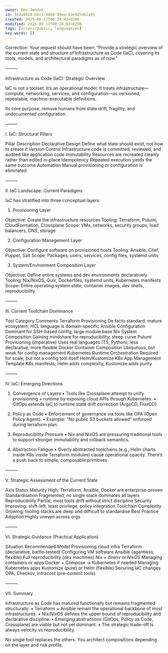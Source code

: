 ```yaml
---
owner: Ben Jendyk
id: 35da8028-b8c1-4060-99ee-92e9d5d62a91
created: 2025-08-12T00:28:03+0200
modified: 2025-08-12T00:28:03+0200
tags: [access/public, language/en]
key-words: []
---
```


Correction: Your request should have been: “Provide a strategic overview of the current state and structure of Infrastructure as Code (IaC), covering its tools, models, and architectural paradigms as of now.”

⸻

Infrastructure as Code (IaC): Strategic Overview

IaC is not a toolset. It’s an operational model. It treats infrastructure—compute, networking, services, and configuration—as versioned, repeatable, machine-executable definitions.

Its core purpose: remove humans from state drift, fragility, and undocumented configuration.

⸻

I. IaC: Structural Pillars

Pillar	Description
Declarative Design	Define what state should exist, not how to create it
Version Control	Infrastructure code is committed, reviewed, and audited like application code
Immutability	Resources are recreated cleanly rather than edited in-place
Idempotency	Repeated execution yields the same outcome
Automation	Manual provisioning or configuration is eliminated


⸻

II. IaC Landscape: Current Paradigms

IaC has stratified into three conceptual layers:

1. Provisioning Layer

Objective: Create the infrastructure resources
Tooling: Terraform, Pulumi, CloudFormation, Crossplane
Scope: VMs, networks, security groups, load balancers, DNS, storage

2. Configuration Management Layer

Objective: Configure software on provisioned hosts
Tooling: Ansible, Chef, Puppet, Salt
Scope: Packages, users, services, config files, systemd units

3. System/Environment Composition Layer

Objective: Define entire systems and dev environments declaratively
Tooling: Nix/NixOS, Guix, Dockerfiles, systemd units, Kubernetes manifests
Scope: Entire operating system state, container images, dev shells, reproducibility

⸻

III. Current Toolchain Dominance

Tool	Category	Comments
Terraform	Provisioning	De facto standard; mature ecosystem; HCL language is domain-specific
Ansible	Configuration	Dominant for SSH-based config; large module base
Nix	System Composition	Gaining mindshare for reproducibility; steep curve
Pulumi	Provisioning (imperative)	Uses real languages (TS, Python); less declarative, more flexible
Docker	Container Composition	Ubiquitous, but weak for config management
Kubernetes	Runtime Orchestration	Required for scale, but not a config tool itself
Helm/Kustomize	K8s App Management	Template K8s manifests; Helm adds complexity, Kustomize adds purity


⸻

IV. IaC: Emerging Directions

1. Convergence of Layers
	•	Tools like Crossplane attempt to unify provisioning + runtime by exposing cloud APIs through Kubernetes.
	•	GitOps extends IaC to runtime state drift correction (ArgoCD, FluxCD).

2. Policy as Code
	•	Enforcement of governance via tools like OPA (Open Policy Agent).
	•	Example: “No public S3 buckets allowed” enforced during terraform plan.

3. Reproducibility Pressure
	•	Nix and NixOS are pressuring traditional tools to support stronger immutability and rollback semantics.

4. Abstraction Fatigue
	•	Overly abstracted toolchains (e.g., Helm charts inside K8s inside Terraform modules) cause operational opacity. There’s a push back to simple, composable primitives.

⸻

V. Strategic Assessment of the Current State

Axis	Status
Maturity	High; Terraform, Ansible, Docker are enterprise-proven
Standardisation	Fragmented; no single stack dominates all layers
Reproducibility	Partial; most tools drift without strict discipline
Security	Improving; shift-left, least privilege, policy integration
Toolchain Complexity	Growing; tooling stacks are deep and difficult to standardise
Best Practice Adoption	Highly uneven across orgs


⸻

VI. Strategic Guidance (Practical Application)

Situation	Recommended Model
Provisioning cloud infra	Terraform (declarative, battle-tested)
Configuring VM software	Ansible (agentless, flexible)
Full reproducibility (dev machines)	Nix + direnv or NixOS
Managing containers or apps	Docker + Compose → Kubernetes if needed
Managing Kubernetes apps	Kustomize (pure) or Helm (flexible)
Securing IaC changes	OPA, Checkov, Infracost (pre-commit tools)


⸻

VII. Summary

Infrastructure as Code has matured functionally but remains fragmented structurally.
	•	Terraform + Ansible remain the operational backbone of most infrastructures.
	•	Nix/NixOS defines the upper bound of reproducibility and declarative discipline.
	•	Emerging abstractions (GitOps, Policy as Code, Crossplane) are viable but not yet dominant.
	•	The strategic trade-off is always velocity vs reproducibility.

No single tool replaces the others. You architect compositions depending on the layer and risk profile.